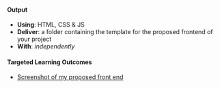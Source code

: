 #### Output
- **Using**: HTML, CSS & JS
- **Deliver**: a folder containing the template for the proposed frontend of your project
- **With**: *independently*

#### Targeted Learning Outcomes
- [Screenshot of my proposed front end]()
